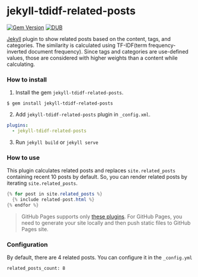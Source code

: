# jekyll-tdidf-related-posts

[![Gem Version](https://badge.fury.io/rb/jekyll-tfidf-related-posts.svg)](https://rubygems.org/gems/jekyll-tfidf-related-posts)
[![DUB](https://img.shields.io/dub/l/vibe-d.svg)](LICENSE.txt)

[Jekyll](http://jekyllrb.com) plugin to show related posts based on the content, tags, and categories. The similarity is calculated using TF-IDF(term frequency-inverted document frequency). Since tags and categories are use-defined values, those are considered with higher weights than a content while calculating.

### How to install

1. Install the gem `jekyll-tdidf-related-posts`.
```
$ gem install jekyll-tdidf-related-posts
```
2. Add `jekyll-tdidf-related-posts` plugin in `_config.xml`.
```yaml
plugins:
  - jekyll-tdidf-related-posts
```
3. Run `jekyll build` or `jekyll serve`


### How to use
This plugin calculates related posts and replaces `site.related_posts` containing recent 10 posts by default. So, you can render related posts by iterating `site.related_posts`.

```java
{% for post in site.related_posts %}
  {% include related-post.html %}
{% endfor %}
```

> GitHub Pages supports only [these plugins](https://pages.github.com/versions/). For GitHub Pages, you need to generate your site locally and then push static files to GitHub Pages site.

### Configuration

By default, there are 4 related posts. You can configure it in the `_config.yml`

```
related_posts_count: 8
```
